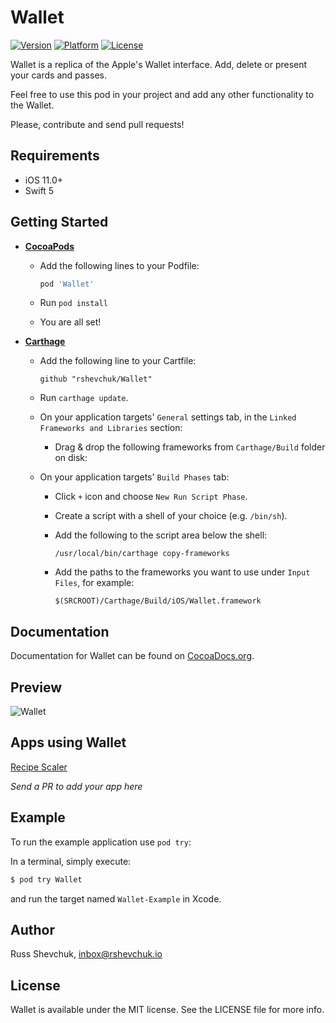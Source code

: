 # Wallet

[![Version](https://img.shields.io/cocoapods/v/Wallet.svg?style=flat)](http://cocoadocs.org/docsets/Wallet)
[![Platform](https://img.shields.io/cocoapods/p/Wallet.svg?style=flat)](http://cocoadocs.org/docsets/Wallet)
[![License](https://img.shields.io/cocoapods/l/Wallet.svg?style=flat)](http://cocoadocs.org/docsets/Wallet)

Wallet is a replica of the Apple's Wallet interface. Add, delete or present your cards and passes.

Feel free to use this pod in your project and add any other functionality to the Wallet.

Please, contribute and send pull requests!

## Requirements

- iOS 11.0+
- Swift 5

## Getting Started

- **[CocoaPods](https://cocoapods.org)**

    - Add the following lines to your Podfile:
    
      ```ruby
      pod 'Wallet'
      ```
    - Run `pod install`
    - You are all set!
  
- **[Carthage](https://github.com/carthage/carthage)**

    - Add the following line to your Cartfile:
      ```
      github "rshevchuk/Wallet"
      ```

    - Run `carthage update`.  
    - On your application targets' `General` settings tab, in the `Linked Frameworks and Libraries` section:
        - Drag & drop the following frameworks from `Carthage/Build` folder on disk:
    - On your application targets' `Build Phases` tab:
        - Click `+` icon and choose `New Run Script Phase`.
        - Create a script with a shell of your choice (e.g. `/bin/sh`).
        - Add the following to the script area below the shell:
          ```
          /usr/local/bin/carthage copy-frameworks
          ```

        - Add the paths to the frameworks you want to use under `Input Files`, for example:
        
          ```
          $(SRCROOT)/Carthage/Build/iOS/Wallet.framework
          ```

## Documentation

Documentation for Wallet can be found on [CocoaDocs.org](http://cocoadocs.org/docsets/Wallet/).

## Preview
![Wallet](https://github.com/rshevchuk/Wallet/blob/master/preview.gif?raw=true)

## Apps using Wallet

[Recipe Scaler](https://apps.apple.com/tt/app/id1483478067)

*Send a PR to add your app here*

## Example

To run the example application use `pod try`:

In a terminal, simply execute:

```bash
$ pod try Wallet
```

and run the target named `Wallet-Example` in Xcode.

## Author

Russ Shevchuk, inbox@rshevchuk.io

## License

Wallet is available under the MIT license. See the LICENSE file for more info.
